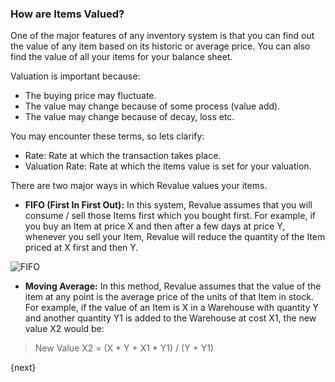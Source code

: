### How are Items Valued?

One of the major features of any inventory system is that you can find out the
value of any item based on its historic or average price. You can also find
the value of all your items for your balance sheet.

Valuation is important because:

  * The buying price may fluctuate.
  * The value may change because of some process (value add).
  * The value may change because of decay, loss etc.

You may encounter these terms, so lets clarify:

  * Rate: Rate at which the transaction takes place.
  * Valuation Rate: Rate at which the items value is set for your valuation.

There are two major ways in which Revalue values your items.

  * **FIFO (First In First Out):** In this system, Revalue assumes that you will consume / sell those Items first which you bought first. For example, if you buy an Item at price X and then after a few days at price Y, whenever you sell your Item, Revalue will reduce the quantity of the Item priced at X first and then Y.

![FIFO]({{docs_base_url}}/assets/old_images/erpnext/fifo.png)

  * **Moving Average:** In this method, Revalue assumes that the value of the item at any point is the average price of the units of that Item in stock. For example, if the value of an Item is X in a Warehouse with quantity Y and another quantity Y1 is added to the Warehouse at cost X1, the new value X2 would be:

> New Value X2 = (X * Y + X1 * Y1) / (Y + Y1)

{next}

